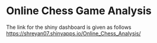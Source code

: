 # Online Chess Game Analysis
The link for the shiny dashboard is given as follows
https://shreyan07.shinyapps.io/Online_Chess_Analysis/
